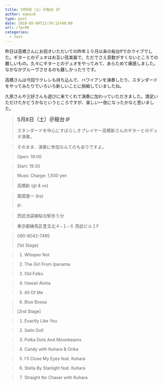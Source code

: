 ```yaml
---
title: 5月8日（土）＠桜台 IF
author: eawind
type: post
date: 2010-05-09T13:59:13+09:00
url: /?p=98
categories:
  - Jazz
---
```

昨日は高橋さんにお招きいただいての昨年１０月以来の桜台Ifでのライブでした。ギターとのデュオはお互い弦楽器で、ただでさえ音数がすくないところでの難しいもの。久々にギターとのデュオをやってみて、あらためて痛感しました。なかなかグルーヴさせるのも難しかったりです。

高橋さんは今回ウクレレも持ち込んで、ハワイアンを演奏したり、スタンダードをやってみたりでいろいろ新しいことに挑戦していましたね。

久原さんや三好さんも遊びに来てくれて演奏に加わっていただきました。満足いただけたかどうかなというところですが、楽しい一夜になったかなと思いました。

> **<big>5月8日（土）＠桜台 IF</big>**
>
> スタンダードを中心にすばらしきプレイヤー高橋新さんのギターとのデュオ演奏。

> そのまま、演奏に参加なんてのもありですよ。

> Open: 19:00

> Start: 19:30

> Music Charge: 1,500 yen
>
> 高橋新 (gt & vo)

> 風間進一 (bs)
>
> IF:

> 西武池袋線桜台駅歩５分

> 東京都練馬区豊玉北４−１−６ 西武ビル１F

> 090-8042-7495
>
> [1st Stage]

> 1. Whisper Not

> 2. The Girl From Ipanama

> 3. Old Folks

> 4. Hawaii Aloha

> 5. All Of Me

> 6. Blue Bossa
>
> [2nd Stage]

> 1. Exactly Like You

> 2. Satin Doll

> 3. Polka Dots And Moonbeams

> 4. Candy with Kuhara & Orika

> 5. I'll Close My Eyes feat. Kuhara

> 6. Stella By Starlight feat. Kuhara

> 7. Straight No Chaser with Kuhara
